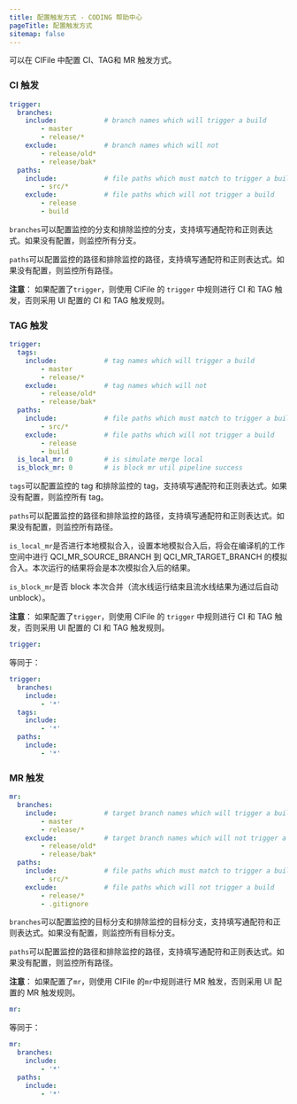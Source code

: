```yaml
---
title: 配置触发方式 - CODING 帮助中心
pageTitle: 配置触发方式
sitemap: false
---
```


可以在 CIFile 中配置 CI、TAG和 MR 触发方式。

### CI 触发


```yaml
trigger:
  branches:
    include:            # branch names which will trigger a build
        - master
        - release/*
    exclude:            # branch names which will not
        - release/old*
        - release/bak*
  paths:
    include:            # file paths which must match to trigger a build
        - src/*
    exclude:            # file paths which will not trigger a build
        - release
        - build
```

`branches`可以配置监控的分支和排除监控的分支，支持填写通配符和正则表达式。如果没有配置，则监控所有分支。

`paths`可以配置监控的路径和排除监控的路径，支持填写通配符和正则表达式。如果没有配置，则监控所有路径。

**注意**： 如果配置了`trigger`，则使用 CIFile 的 `trigger` 中规则进行 CI 和 TAG 触发，否则采用 UI 配置的 CI 和 TAG 触发规则。



### TAG 触发

```yaml
trigger:
  tags:
    include:            # tag names which will trigger a build
        - master
        - release/*
    exclude:            # tag names which will not
        - release/old*
        - release/bak*
  paths:
    include:            # file paths which must match to trigger a build
        - src/*
    exclude:            # file paths which will not trigger a build
        - release
        - build
  is_local_mr: 0        # is simulate merge local
  is_block_mr: 0        # is block mr util pipeline success
```

`tags`可以配置监控的 tag 和排除监控的 tag，支持填写通配符和正则表达式。如果没有配置，则监控所有 tag。

`paths`可以配置监控的路径和排除监控的路径，支持填写通配符和正则表达式。如果没有配置，则监控所有路径。

`is_local_mr`是否进行本地模拟合入，设置本地模拟合入后，将会在编译机的工作空间中进行 QCI_MR_SOURCE_BRANCH 到 QCI_MR_TARGET_BRANCH 的模拟合入。本次运行的结果将会是本次模拟合入后的结果。

`is_block_mr`是否 block 本次合并（流水线运行结束且流水线结果为通过后自动 unblock）。


**注意**： 如果配置了`trigger`，则使用 CIFile 的 `trigger` 中规则进行 CI 和 TAG 触发，否则采用 UI 配置的 CI 和 TAG 触发规则。

```yaml
trigger:
```

等同于：

```yaml
trigger:
  branches:
    include:
        - '*'
  tags:
    include:
        - '*'
  paths:
    include:
        - '*'
```

### MR 触发

```yaml
mr:
  branches:
    include:            # target branch names which will trigger a build
        - master
        - release/*
    exclude:            # target branch names which will not trigger a build
        - release/old*
        - release/bak*
  paths:
    include:            # file paths which must match to trigger a build
        - src/*
    exclude:            # file paths which will not trigger a build
        - release/*
        - .gitignore
```

`branches`可以配置监控的目标分支和排除监控的目标分支，支持填写通配符和正则表达式。如果没有配置，则监控所有目标分支。

`paths`可以配置监控的路径和排除监控的路径，支持填写通配符和正则表达式。如果没有配置，则监控所有路径。

**注意**： 如果配置了`mr`，则使用 CIFile 的`mr`中规则进行 MR 触发，否则采用 UI 配置的 MR 触发规则。

```yaml
mr:
```

等同于：

```yaml
mr:
  branches:
    include:
        - '*'
  paths:
    include:
        - '*'
```


